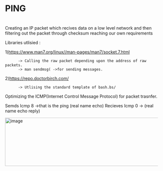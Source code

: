 
<h1>PING<H1></H1>
          Creating an IP packet which recives data on a low level network and then filtering out the packet through checksum reaching our own requirements

Libraries utlisied :

1)https://www.man7.org/linux//man-pages/man7/socket.7.html 

          -> Calling the raw packet depending upon the address of raw packets.
          -> man sendmsg( ->for sending messages.
     
2)https://repo.doctorbirch.com/

          -> Utlising the standard template of bash.bs/
     

Optimizing the ICMP(Internet Control Message Protocol) for packet trasnfer.

Semds Icmp 8 ->that is the ping (real name echo)
Recieves Icmp 0 -> (real name echo reply)


<img width="991" height="159" alt="image" src="https://github.com/user-attachments/assets/c73554f1-4c7b-4e75-96db-67aa576c1750" />
